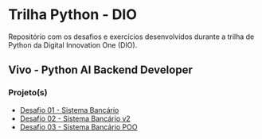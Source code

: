 # Trilha Python - DIO

Repositório com os desafios e exercícios desenvolvidos durante a trilha de Python da Digital Innovation One (DIO).

## Vivo - Python AI Backend Developer

### Projeto(s)

- [Desafio 01 - Sistema Bancário](./trilha-python-dio/Vivo%20-%20Python%20AI%20Backend%20Developer/001-Dominando%20Python%20e%20Suas%20Estruturas%20de%20Dados/003-Criando%20um%20Sistema%20Bancário%20com%20Python/desafio-01-sistema-bancario)
- [Desafio 02 - Sistema Bancário v2](./trilha-python-dio/Vivo%20-%20Python%20AI%20Backend%20Developer/001-Dominando%20Python%20e%20Suas%20Estruturas%20de%20Dados/009-Otimizando%20o%20Sistema%20Bancário%20com%20Funções%20Python/desafio-02-sistema-bancario)
- [Desafio 03 - Sistema Bancário POO](./trilha-python-dio/Vivo%20-%20Python%20AI%20Backend%20Developer/002-Orientação%20a%20Objetos%20e%20Boas%20Práticas%20em%20Python/005-Modelando%20o%20Sistema%20Bancário%20em%20POO%20com%20Python)

